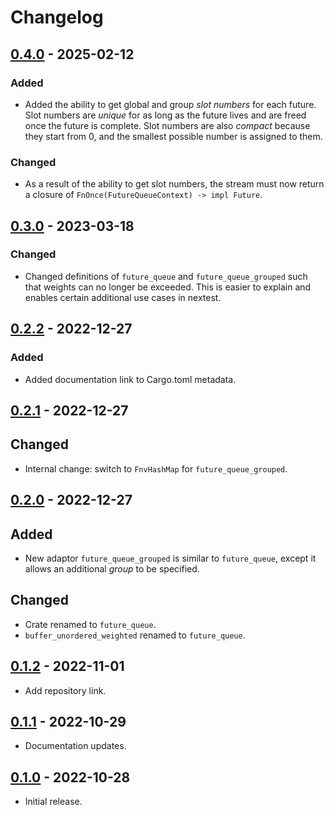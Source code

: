 # Changelog

## [0.4.0] - 2025-02-12

### Added

- Added the ability to get global and group *slot numbers* for each future. Slot numbers are *unique* for as long as the future lives and are freed once the future is complete. Slot numbers are also *compact* because they start from 0, and the smallest possible number is assigned to them.

### Changed

- As a result of the ability to get slot numbers, the stream must now return a closure of `FnOnce(FutureQueueContext) -> impl Future`.

## [0.3.0] - 2023-03-18

### Changed

- Changed definitions of `future_queue` and `future_queue_grouped` such that weights can no longer be
  exceeded. This is easier to explain and enables certain additional use cases in nextest.

## [0.2.2] - 2022-12-27

### Added

- Added documentation link to Cargo.toml metadata.

## [0.2.1] - 2022-12-27

## Changed

- Internal change: switch to `FnvHashMap` for `future_queue_grouped`.

## [0.2.0] - 2022-12-27

## Added

- New adaptor `future_queue_grouped` is similar to `future_queue`, except it allows an additional *group* to be specified.

## Changed

- Crate renamed to `future_queue`.
- `buffer_unordered_weighted` renamed to `future_queue`.

## [0.1.2] - 2022-11-01

- Add repository link.

## [0.1.1] - 2022-10-29

- Documentation updates.

## [0.1.0] - 2022-10-28

- Initial release.

[0.4.0]: https://github.com/nextest-rs/future-queue/releases/tag/0.4.0
[0.3.0]: https://github.com/nextest-rs/future-queue/releases/tag/0.3.0
[0.2.2]: https://github.com/nextest-rs/future-queue/releases/tag/0.2.2
[0.2.1]: https://github.com/nextest-rs/future-queue/releases/tag/0.2.1
[0.2.0]: https://github.com/nextest-rs/future-queue/releases/tag/0.2.0
[0.1.2]: https://github.com/nextest-rs/future-queue/releases/tag/0.1.2
[0.1.1]: https://github.com/nextest-rs/future-queue/releases/tag/0.1.1
[0.1.0]: https://github.com/nextest-rs/future-queue/releases/tag/0.1.0
